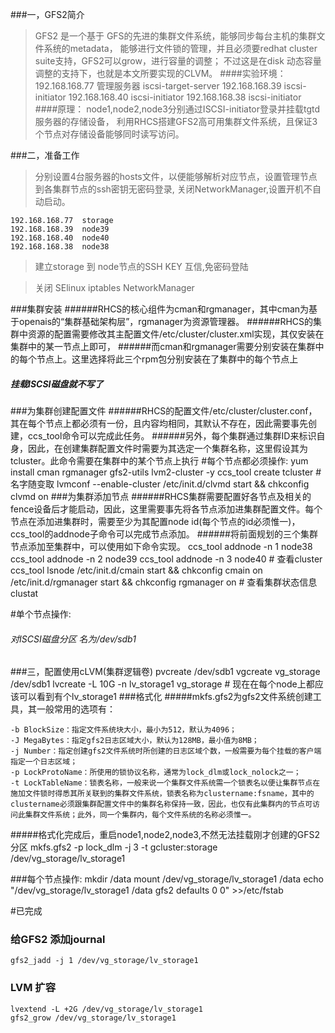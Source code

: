 ###一，GFS2简介
>GFS2 是一个基于 GFS的先进的集群文件系统，能够同步每台主机的集群文件系统的metadata，
能够进行文件锁的管理，并且必须要redhat cluster suite支持，GFS2可以grow，进行容量的调整；
不过这是在disk 动态容量调整的支持下，也就是本文所要实现的CLVM。
####实验环境：
    192.168.168.77 管理服务器 iscsi-target-server
    192.168.168.39 iscsi-initiator
    192.168.168.40 iscsi-initiator
    192.168.168.38 iscsi-initiator
####原理：
>node1,node2,node3分别通过ISCSI-initiator登录并挂载tgtd服务器的存储设备，
利用RHCS搭建GFS2高可用集群文件系统，且保证3个节点对存储设备能够同时读写访问。



###二，准备工作
>分别设置4台服务器的hosts文件，以便能够解析对应节点，设置管理节点到各集群节点的ssh密钥无密码登录,
关闭NetworkManager,设置开机不自动启动。

    192.168.168.77  storage
    192.168.168.39  node39
    192.168.168.40  node40
    192.168.168.38  node38

>建立storage 到 node节点的SSH KEY 互信,免密码登陆

>关闭 SElinux iptables NetworkManager

###集群安装
######RHCS的核心组件为cman和rgmanager，其中cman为基于openais的“集群基础架构层”，rgmanager为资源管理器。
######RHCS的集群中资源的配置需要修改其主配置文件/etc/cluster/cluster.xml实现，其仅安装在集群中的某一节点上即可，
######而cman和rgmanager需要分别安装在集群中的每个节点上。这里选择将此三个rpm包分别安装在了集群中的每个节点上
##### 挂载ISCSI磁盘就不写了
###为集群创建配置文件
######RHCS的配置文件/etc/cluster/cluster.conf，其在每个节点上都必须有一份，且内容均相同，其默认不存在，因此需要事先创建，ccs_tool命令可以完成此任务。
######另外，每个集群通过集群ID来标识自身，因此，在创建集群配置文件时需要为其选定一个集群名称，这里假设其为tcluster。此命令需要在集群中的某个节点上执行
#每个节点都必须操作:
    yum install cman rgmanager gfs2-utils lvm2-cluster -y
    ccs_tool create tcluster  # 名字随变取
    lvmconf --enable-cluster
    /etc/init.d/clvmd start && chkconfig clvmd on
###为集群添加节点
######RHCS集群需要配置好各节点及相关的fence设备后才能启动，因此，这里需要事先将各节点添加进集群配置文件。每个节点在添加进集群时，需要至少为其配置node id(每个节点的id必须惟一)，ccs_tool的addnode子命令可以完成节点添加。
######将前面规划的三个集群节点添加至集群中，可以使用如下命令实现。    ccs_tool addnode -n 1 node38
    ccs_tool addnode -n 2 node39
    ccs_tool addnode -n 3 node40
    # 查看cluster
    ccs_tool lsnode
    /etc/init.d/cmain start && chkconfig cmain on
    /etc/init.d/rgmanager start && chkconfig rgmanager on
    # 查看集群状态信息
    clustat

#单个节点操作:
###### 对ISCSI磁盘分区 名为/dev/sdb1
###三，配置使用cLVM(集群逻辑卷)
    pvcreate /dev/sdb1
    vgcreate vg_storage /dev/sdb1
    lvcreate -L 10G -n lv_storage1 vg_storage
    # 现在在每个node上都应该可以看到有个lv_storage1
###格式化
#####mkfs.gfs2为gfs2文件系统创建工具，其一般常用的选项有：

    -b BlockSize：指定文件系统块大小，最小为512，默认为4096；
    -J MegaBytes：指定gfs2日志区域大小，默认为128MB，最小值为8MB；
    -j Number：指定创建gfs2文件系统时所创建的日志区域个数，一般需要为每个挂载的客户端指定一个日志区域；
    -p LockProtoName：所使用的锁协议名称，通常为lock_dlm或lock_nolock之一；
    -t LockTableName：锁表名称，一般来说一个集群文件系统需一个锁表名以便让集群节点在施加文件锁时得悉其所关联到的集群文件系统，锁表名称为clustername:fsname，其中的clustername必须跟集群配置文件中的集群名称保持一致，因此，也仅有此集群内的节点可访问此集群文件系统；此外，同一个集群内，每个文件系统的名称必须惟一。

#####格式化完成后，重启node1,node2,node3,不然无法挂载刚才创建的GFS2分区
    mkfs.gfs2 -p lock_dlm -j 3 -t gcluster:storage /dev/vg_storage/lv_storage1

###每个节点操作:
    mkdir /data
    mount /dev/vg_storage/lv_storage1 /data
    echo "/dev/vg_storage/lv_storage1 /data  gfs2 defaults 0 0" >>/etc/fstab

#已完成

### 给GFS2 添加journal
    gfs2_jadd -j 1 /dev/vg_storage/lv_storage1
### LVM 扩容
    lvextend -L +2G /dev/vg_storage/lv_storage1
    gfs2_grow /dev/vg_storage/lv_storage1
